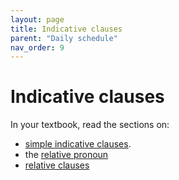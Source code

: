 ```yaml
---
layout: page
title: Indicative clauses
parent: "Daily schedule"
nav_order: 9
---
```


# Indicative clauses

In your textbook, read the sections on:


- [simple indicative clauses](https://hellenike.github.io/textbook/topics/module4/simple-indicative-clauses/).
- the [relative pronoun](https://hellenike.github.io/textbook/topics/module4/relative-pronoun/)
- [relative clauses](https://hellenike.github.io/textbook/topics/module4/relative-clauses/)


